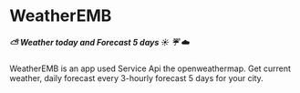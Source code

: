 # WeatherEMB
##### :partly_sunny: Weather today and Forecast 5 days  :sunny:  :umbrella:  :cloud:
 WeatherEMB   is an app used Service Api the openweathermap. Get current weather, daily forecast every 3-hourly forecast 5 days for your city.
